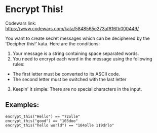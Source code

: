 # Encrypt This!

Codewars link: https://www.codewars.com/kata/5848565e273af816fb000449/

You want to create secret messages which can be deciphered by the 'Decipher this!' kata. Here are the conditions:

1. Your message is a string containing space separated words.
2. You need to encrypt each word in the message using the following rules:
  - The first letter must be converted to its ASCII code.
  - The second letter must be switched with the last letter
3. Keepin' it simple: There are no special characters in the input.

## Examples:

```
encrypt_this("Hello") == "72olle"
encrypt_this("good") == "103doo"
encrypt_this("hello world") == "104olle 119drlo"
```